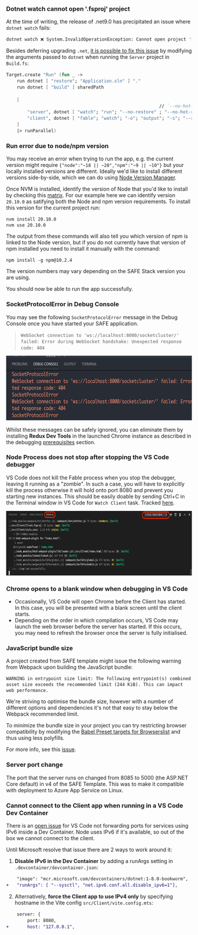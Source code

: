 ### Dotnet watch cannot open '.fsproj' project

At the time of writing, the release of .net9.0 has precipitated an issue where `dotnet watch` fails:

```sh
dotnet watch ❌ System.InvalidOperationException: Cannot open project 'D:\code\TodoService\src\app\app.fsproj' because the file extension '.fsproj' is not associated with a language.
```

Besides deferring upgrading `.net`, [it is possible to fix this issue](https://github.com/dotnet/sdk/issues/44908#issuecomment-2483510197) by modifying the arguments passed to `dotnet` when running the `Server` project in `Build.fs`:

```fs
Target.create "Run" (fun _ ->
    run dotnet [ "restore"; "Application.sln" ] "."
    run dotnet [ "build" ] sharedPath

    [
                                                          // `--no-hot-reload` applied fix for dotnet cannot open project
        "server", dotnet [ "watch"; "run"; "--no-restore" ; "--no-hot-reload"] serverPath
        "client", dotnet [ "fable"; "watch"; "-o"; "output"; "-s"; "--run"; "npx"; "vite" ] clientPath
    ]
    |> runParallel)
```

### Run error due to node/npm version

You may receive an error when trying to run the app, e.g. the current version might require `{"node":"~18 || ~20","npm":"~9 || ~10"}` but your locally installed versions are different. Ideally we'd like to install different versions side-by-side, which we can do using [Node Version Manager](https://www.freecodecamp.org/news/node-version-manager-nvm-install-guide/).

Once NVM is installed, identify the version of Node that you'd like to install by checking this [matrix](https://nodejs.org/en/download/releases). For our example here we can identify version `20.10.0` as satifying both the Node and npm version requirements. To install this version for the current project run:

```
nvm install 20.10.0
nvm use 20.10.0
```

The output from these commands will also tell you which version of npm is linked to the Node version, but if you do not currently have that version of npm installed you need to install it manually with the command:

```
npm install -g npm@10.2.4
```

The version numbers may vary depending on the SAFE Stack version you are using.

You should now be able to run the app successfully.

### SocketProtocolError in Debug Console

You may see the following `SocketProtocolError` message in the Debug Console once you have started your SAFE application.

> `WebSocket connection to 'ws://localhost:8000/socketcluster/' failed: Error during WebSocket handshake: Unexpected response code: 404`

<center><img src="../../img/feature-debugging-5.png" style="height: 175px;"/></center>

Whilst these messages can be safely ignored, you can eliminate them by installing **Redux Dev Tools** in the launched Chrome instance as described in the debugging [prerequisites](../v4-recipes/developing-and-testing/debug-safe-app.md#0-install-prerequisites) section.

### Node Process does not stop after stopping the VS Code debugger
VS Code does not kill the Fable process when you stop the debugger, leaving it running as a "zombie". In such a case, you will have to explicitly kill the process otherwise it will hold onto
port 8080 and prevent you starting new instances. This should be easily doable by sending Ctrl+C in the Terminal window in VS Code for `Watch Client` task. Tracked [here](https://github.com/SAFE-Stack/SAFE-template/issues/191).

<center><img src="../../img/faq-troubleshoot-debugging.png" style="height: 175px;"/></center>

### Chrome opens to a blank window when debugging in VS Code

* Occasionally, VS Code will open Chrome before the Client has started. In this case, you will be presented with a blank screen until the client starts.
* Depending on the order in which compilation occurs, VS Code may launch the web browser before the server has started. If this occurs, you may need to refresh the browser once the server is fully initialised.

### JavaScript bundle size

A project created from SAFE template might issue the following warning from Webpack upon building the JavaScript bundle:

```
WARNING in entrypoint size limit: The following entrypoint(s) combined asset size exceeds the recommended limit (244 KiB). This can impact web performance.
```

We're striving to optimise the bundle size, however with a number of different options and dependencies it's not that easy to stay below the Webpack recommended limit.

To minimize the bundle size in your project you can try restricting browser compatibility by modifying the [Babel Preset targets for Browserslist](https://babeljs.io/docs/en/babel-preset-env#targets) and thus using less polyfills.

For more info, see this [issue](https://github.com/SAFE-Stack/SAFE-template/issues/185).

### Server port change

The port that the server runs on changed from 8085 to 5000 (the ASP.NET Core default) in v4 of the SAFE Template. This was to make it compatible with deployment to Azure App Service on Linux.

### Cannot connect to the Client app when running in a VS Code Dev Container

There is an [open issue](https://github.com/microsoft/vscode-remote-release/issues/7029) for VS Code not forwarding ports for services using IPv6 inside a Dev Container. Node uses IPv6 if it's available, so out of the box we cannot connect to the client.

Until Microsoft resolve that issue there are 2 ways to work around it:

1. **Disable IPv6 in the Dev Container** by adding a runArgs setting in `.devcontainer/devcontainer.json`:

```diff
    "image": "mcr.microsoft.com/devcontainers/dotnet:1-8.0-bookworm",
+   "runArgs": [ "--sysctl", "net.ipv6.conf.all.disable_ipv6=1"],
```

2. Alternatively, **force the Client app to use IPv4 only** by specifying hostname in the Vite config `src/Client/vite.config.mts`:

```diff
    server: {
        port: 8080,
+       host: "127.0.0.1",
```